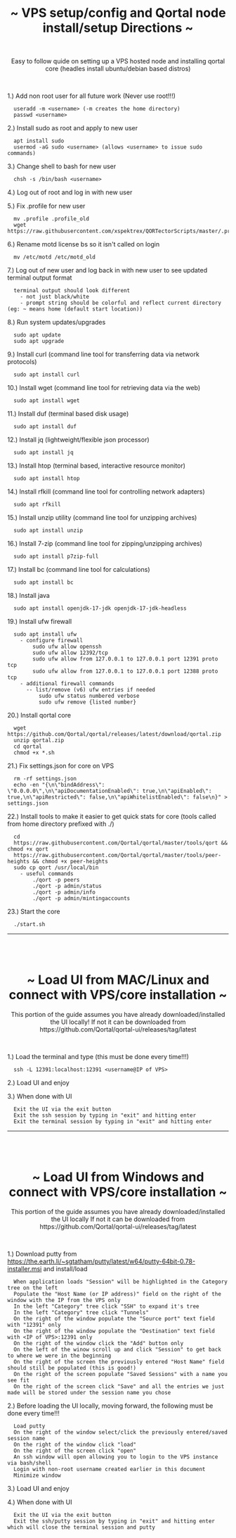 <h1 align="center">
~ VPS setup/config and Qortal node install/setup Directions ~
</h1>
<br>
<p align="center">
Easy to follow quide on setting up a VPS hosted node and installing qortal core (headles install ubuntu/debian based distros)
</p>
<br>


1.) Add non root user for all future work (Never use root!!!)
```
  useradd -m <username> (-m creates the home directory)
  passwd <username>
```

2.) Install sudo as root and apply to new user
```
  apt install sudo
  usermod -aG sudo <username> (allows <username> to issue sudo commands)
```

3.) Change shell to bash for new user
```
  chsh -s /bin/bash <username>
```

4.) Log out of root and log in with new user

5.) Fix .profile for new user
```
  mv .profile .profile_old
  wget https://raw.githubusercontent.com/xspektrex/QORTectorScripts/master/.profile
```

6.) Rename motd license bs so it isn't called on login
```
  mv /etc/motd /etc/motd_old
```

7.) Log out of new user and log back in with new user to see updated terminal output format
```
  terminal output should look different
    - not just black/white
    - prompt string should be colorful and reflect current directory (eg: ~ means home (default start location))
```

8.) Run system updates/upgrades
```
  sudo apt update
  sudo apt upgrade
```

9.) Install curl (command line tool for transferring data via network protocols)
```
  sudo apt install curl
```

10.) Install wget (command line tool for retrieving data via the web)
```
  sudo apt install wget
```

11.) Install duf (terminal based disk usage)
```
  sudo apt install duf
```

12.) Install jq (lightweight/flexible json processor)
```
  sudo apt install jq 
```

13.) Install htop (terminal based, interactive resource monitor)
```
  sudo apt install htop
```

14.) Install rfkill (command line tool for controlling network adapters)
```
  sudo apt rfkill
```

15.) Install unzip utility (command line tool for unzipping archives)
```
  sudo apt install unzip
```

16.) Install 7-zip (command line tool for zipping/unzipping archives)
```
  sudo apt install p7zip-full
```

17.) Install bc (command line tool for calculations)
```
  sudo apt install bc
```

18.) Install java
```
  sudo apt install openjdk-17-jdk openjdk-17-jdk-headless
```

19.) Install ufw firewall
```
  sudo apt install ufw
    - configure firewall
        sudo ufw allow openssh
        sudo ufw allow 12392/tcp
        sudo ufw allow from 127.0.0.1 to 127.0.0.1 port 12391 proto tcp
        sudo ufw allow from 127.0.0.1 to 127.0.0.1 port 12388 proto tcp
    - additional firewall commands
      -- list/remove (v6) ufw entries if needed
          sudo ufw status numbered verbose
          sudo ufw remove {listed number}
```

20.) Install qortal core
```
  wget https://github.com/Qortal/qortal/releases/latest/download/qortal.zip
  unzip qortal.zip            
  cd qortal         
  chmod +x *.sh   
```

21.) Fix settings.json for core on VPS
```
  rm -rf settings.json
  echo -en "{\n\"bindAddress\": \"0.0.0.0\",\n\"apiDocumentationEnabled\": true,\n\"apiEnabled\": true,\n\"apiRestricted\": false,\n\"apiWhitelistEnabled\": false\n}" > settings.json
```

22.) Install tools to make it easier to get quick stats for core (tools called from home directory prefixed with ./)
```
  cd
  https://raw.githubusercontent.com/Qortal/qortal/master/tools/qort && chmod +x qort
  https://raw.githubusercontent.com/Qortal/qortal/master/tools/peer-heights && chmod +x peer-heights
  sudo cp qort /usr/local/bin
    - useful commands
        ./qort -p peers
        ./qort -p admin/status
        ./qort -p admin/info
        ./qort -p admin/mintingaccounts
```
23.) Start the core
```
  ./start.sh
```
---
<br></br>

<h1 align="center">
~ Load UI from MAC/Linux and connect with VPS/core installation ~
</h1>
<p align="center">
This portion of the guide assumes you have already downloaded/installed the UI locally!
If not it can be downloaded from https://github.com/Qortal/qortal-ui/releases/tag/latest
</p>
<br>

1.) Load the terminal and type (this must be done every time!!!)
```
  ssh -L 12391:localhost:12391 <username@IP of VPS>
```
2.) Load UI and enjoy

3.) When done with UI
```
  Exit the UI via the exit button
  Exit the ssh session by typing in "exit" and hitting enter
  Exit the terminal session by typing in "exit" and hitting enter
```
---
<br></br>

<h1 align="center">
~ Load UI from Windows and connect with VPS/core installation ~
</h1>
<p align="center">
This portion of the guide assumes you have already downloaded/installed the UI locally
If not it can be downloaded from https://github.com/Qortal/qortal-ui/releases/tag/latest
</p>
<br>
  
1.) Download putty from https://the.earth.li/~sgtatham/putty/latest/w64/putty-64bit-0.78-installer.msi and install/load
```
  When application loads "Session" will be highlighted in the Category tree on the left
  Populate the "Host Name (or IP address)" field on the right of the window with the IP from the VPS only
  In the left "Category" tree click "SSH" to expand it's tree
  In the left "Category" tree click "Tunnels"
  On the right of the window populate the "Source port" text field with "12391" only
  On the right of the window populate the "Destination" text field with <IP of VPS>:12391 only
  On the right of the window click the "Add" button only
  On the left of the winow scroll up and click "Session" to get back to where we were in the beginning
  On the right of the screen the previously entered "Host Name" field should still be populated (this is good!)
  On the right of the screen populate "Saved Sessions" with a name you see fit
  On the right of the screen click "Save" and all the entries we just made will be stored under the session name you chose
```
2.) Before loading the UI locally, moving forward, the following must be done every time!!!
```
  Load putty
  On the right of the window select/click the previously entered/saved session name
  On the right of the window click "load"
  On the right of the screen click "open"
  An ssh window will open allowing you to login to the VPS instance via bash/shell
  Login with non-root username created earlier in this document
  Minimize window
```
3.) Load UI and enjoy

4.) When done with UI
```
  Exit the UI via the exit button
  Exit the ssh/putty session by typing in "exit" and hitting enter which will close the terminal session and putty
```
